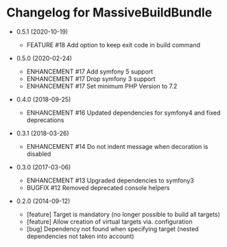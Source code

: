 Changelog for MassiveBuildBundle
================================

* 0.5.1 (2020-10-19)
    * FEATURE #18 Add option to keep exit code in build command

* 0.5.0 (2020-02-24)
    * ENHANCEMENT #17 Add symfony 5 support
    * ENHANCEMENT #17 Drop symfony 3 support
    * ENHANCEMENT #17 Set minimum PHP Version to 7.2

* 0.4.0 (2018-09-25)
    * ENHANCEMENT  #16 Updated dependencies for symfony4 and fixed deprecations

* 0.3.1 (2018-03-26)
    * ENHANCEMENT #14 Do not indent message when decoration is disabled

* 0.3.0 (2017-03-06)
    * ENHANCEMENT #13 Upgraded dependencies to symfony3
    * BUGFIX      #12 Removed deprecated console helpers

* 0.2.0 (2014-09-12)
    * [feature] Target is mandatory (no longer possible to build all targets)
    * [feature] Allow creation of virtual targets via. configuration
    * [bug] Dependency not found when specifying target (nested dependencies not taken into account)
